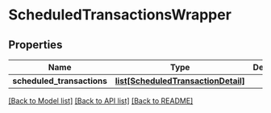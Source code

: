 # ScheduledTransactionsWrapper

## Properties
Name | Type | Description | Notes
------------ | ------------- | ------------- | -------------
**scheduled_transactions** | [**list[ScheduledTransactionDetail]**](ScheduledTransactionDetail.md) |  | 

[[Back to Model list]](../README.md#documentation-for-models) [[Back to API list]](../README.md#documentation-for-api-endpoints) [[Back to README]](../README.md)

